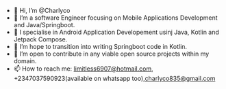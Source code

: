 - 👋 Hi, I’m @Charlyco
- 👀 I’m a software Engineer focusing on Mobile Applications Development and Java/Springboot.
- 🌱 I specialise in Android Application Developement usinj Java, Kotlin and Jetpack Compose.
- 🌱 I’m hope to transition into writing Springboot code in Kotlin.
- 💞️ I’m open to contribute in any viable open source projects within my domain. 
- 📫 How to reach me: limitless6907@hotmail.com, +2347037590923(available on whatsapp too),charlyco835@gmail.com 

<!---
Charlyco/Charlyco is a ✨ special ✨ repository because its `README.md` (this file) appears on your GitHub profile.
You can click the Preview link to take a look at your changes.
--->
